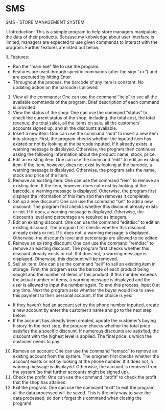 # SMS
SMS - STORE MANAGEMENT SYSTEM

I.	Introduction:
This is a simple program to help store managers manipulate the data of their products. Because my knowledge about user interface is limited, managers are expected to use given commands to interact with the program. Further features are listed out below.

II.	Features:
-	Run the “main.exe” file to use the program.
-	Features are used through specific commands (after the sign “>>”) and are executed by hitting Enter.
-	Throughout the process, the barcode of any item is constant. No updating action on the barcode is allowed.
1.	View all the commands:
One can use the command “help” to see all the available commands of the program. Brief description of each command is provided.
2.	View the status of the shop:
One can use the command “status” to check the current status of the shop, including: the total cost, the total revenue, the total sales, all the items on sale, all the customers’ accounts signed up, and all the discounts available.
3.	Insert a new item:
One can use the command “add” to insert a new item into storage.
First, the program checks whether the inputed item has existed or not by looking at the barcode inputed. If it already exists, a warning message is displayed. Otherwise, the program then continues asking the following information about the product: name, stock, price.
4.	Edit an existing item:
One can use the command “edit” to edit an existing item.
If the item, however, does not exist by looking at the barcode, a warning message is displayed. Otherwise, the program asks the name, stock and price of the item.
5.	Remove an existing item:
One can use the command “rem” to remove an existing item.
If the item, however, does not exist by looking at the barcode, a warning message is displayed. Otherwise, the program first displays the information of this item and then removes it completely.
6.	Set up a new discount:
One can use the command “set” to add a new discount.
The program first checks whether this discount already exists or not. If it does, a warning message is displayed. Otherwise, the discount’s level and percentage are required as integers.
7.	Edit an existing discount:
One can use the command “editdisc” to edit an existing discount.
The program first checks whether this discount already exists or not. If it does not, a warning message is displayed. Otherwise, the discount’s level and percentage are allowed to be edited.
8.	Remove an existing discount:
One can use the command “remdisc” to remove an existing discount.
The program first checks whether this discount already exists or not. If it does not, a warning message is displayed. Otherwise, this discount will be removed.
9.	Sell an item:
One can use the command “sell” to sell an existing item in storage.
First, the program asks the barcode of each product being sought and the number of items of this product. If this number exceeds the actual number of items, a warning message is displayed and the user is allowed to input the number again. To end this process, input 0 at any time.
Next the program asks whether the buyer would like to save this payment to their personal account. If the choice is yes:
-	If they haven’t had an account yet by the phone number inputted, create a new account by enter the customer’s name and go to the next step below.
-	If the account has already been created, update the customer’s buying history.
In the next step, the program checks whether the total price satisfies the a specific discount. If numerous discounts are satisfied, the discount with the highest level is applied. The final price is which the customer needs to pay.
10.	 Remove an account:
One can use the command “remacc” to remove an existing account from the system.
The program first checks whether the account exists or not by looking at the phone number. If it does not, a warning message is displayed. Otherwise, the account is removed from the system (so that further accounts might be signed up).
11.	 Check the profit:
One can use the command “profit” to check the profit that the shop has attained.
12.	 Exit the program:
One can use the command “exit” to exit the program, all the data processed will be saved. This is the only way to save the data processed, so don’t forget this command when closing the program!
